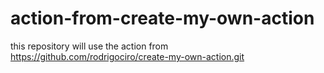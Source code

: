 # action-from-create-my-own-action
this repository will use the action from https://github.com/rodrigociro/create-my-own-action.git
